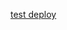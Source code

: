 
<a href="https://console.bluemix.net/devops/setup/deploy?repository=https%3A//github.com/gandelman-a/chatbot-deploy&chatbot_json_url=testingxxx&foo=bar">test deploy</a>
